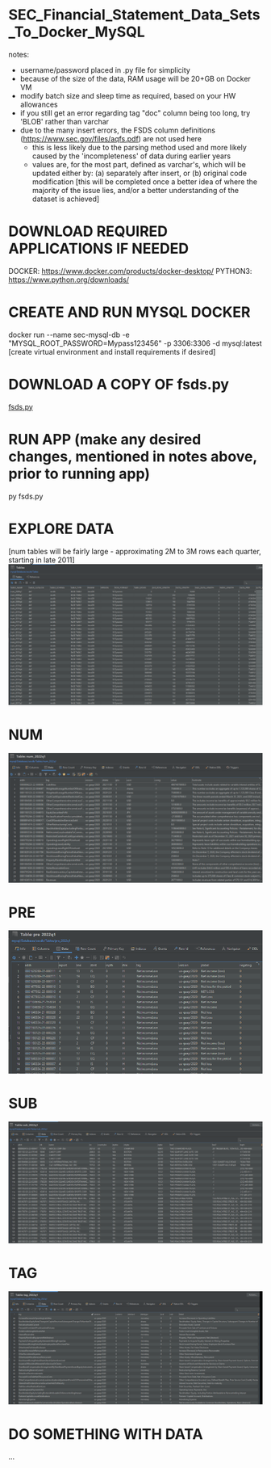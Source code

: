 # SEC_Financial_Statement_Data_Sets_To_Docker_MySQL
notes: 
 - username/password placed in .py file for simplicity
 - because of the size of the data, RAM usage will be 20+GB on Docker VM
 - modify batch size and sleep time as required, based on your HW allowances
 - if you still get an error regarding tag "doc" column being too long, try 'BLOB' rather than varchar
 - due to the many insert errors, the FSDS column definitions (https://www.sec.gov/files/aqfs.pdf) are not used here
   - this is less likely due to the parsing method used and more likely caused by the 'incompleteness' of data during earlier years
   - values are, for the most part, defined as varchar's, which will be updated either by:
     (a) separately after insert, or
     (b) original code modification
     [this will be completed once a better idea of where the majority of the issue lies, and/or a better understanding of the dataset is achieved]

# DOWNLOAD REQUIRED APPLICATIONS IF NEEDED
DOCKER: https://www.docker.com/products/docker-desktop/
PYTHON3: https://www.python.org/downloads/

# CREATE AND RUN MYSQL DOCKER
docker run --name sec-mysql-db -e "MYSQL_ROOT_PASSWORD=Mypass123456" -p 3306:3306 -d mysql:latest
[create virtual environment and install requirements if desired]

# DOWNLOAD A COPY OF fsds.py
[fsds.py](https://github.com/TranDenyDFW/SEC_Financial_Statement_Data_Sets_To_Docker_MySQL/blob/main/fsds.py)

# RUN APP (make any desired changes, mentioned in notes above, prior to running app)
py fsds.py

# EXPLORE DATA
[num tables will be fairly large - approximating 2M to 3M rows each quarter, starting in late 2011]
![table_summ](tables-summary-sample.png)

# NUM
![NUM](2022q1-num-data-sample.png)

# PRE
![PRE](2022q1-pre-data-sample.png)

# SUB
![SUB](2022q1-sub-data-sample.png)

# TAG
![TAG](2022q1-tag-data-sample.png)


# DO SOMETHING WITH DATA
...


